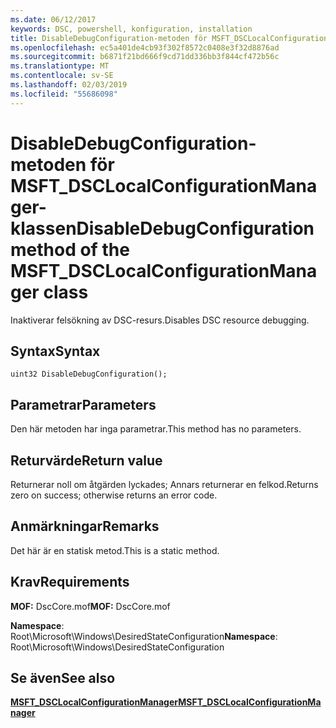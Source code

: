```yaml
---
ms.date: 06/12/2017
keywords: DSC, powershell, konfiguration, installation
title: DisableDebugConfiguration-metoden för MSFT_DSCLocalConfigurationManager-klassen
ms.openlocfilehash: ec5a401de4cb93f302f8572c0408e3f32d8876ad
ms.sourcegitcommit: b6871f21bd666f9cd71dd336bb3f844cf472b56c
ms.translationtype: MT
ms.contentlocale: sv-SE
ms.lasthandoff: 02/03/2019
ms.locfileid: "55686098"
---
```

# <a name="disabledebugconfiguration-method-of-the-msftdsclocalconfigurationmanager-class"></a><span data-ttu-id="7cbd8-103">DisableDebugConfiguration-metoden för MSFT_DSCLocalConfigurationManager-klassen</span><span class="sxs-lookup"><span data-stu-id="7cbd8-103">DisableDebugConfiguration method of the MSFT_DSCLocalConfigurationManager class</span></span>

<span data-ttu-id="7cbd8-104">Inaktiverar felsökning av DSC-resurs.</span><span class="sxs-lookup"><span data-stu-id="7cbd8-104">Disables DSC resource debugging.</span></span>

## <a name="syntax"></a><span data-ttu-id="7cbd8-105">Syntax</span><span class="sxs-lookup"><span data-stu-id="7cbd8-105">Syntax</span></span>

```mof
uint32 DisableDebugConfiguration();
```

## <a name="parameters"></a><span data-ttu-id="7cbd8-106">Parametrar</span><span class="sxs-lookup"><span data-stu-id="7cbd8-106">Parameters</span></span>

<span data-ttu-id="7cbd8-107">Den här metoden har inga parametrar.</span><span class="sxs-lookup"><span data-stu-id="7cbd8-107">This method has no parameters.</span></span>

## <a name="return-value"></a><span data-ttu-id="7cbd8-108">Returvärde</span><span class="sxs-lookup"><span data-stu-id="7cbd8-108">Return value</span></span>

<span data-ttu-id="7cbd8-109">Returnerar noll om åtgärden lyckades; Annars returnerar en felkod.</span><span class="sxs-lookup"><span data-stu-id="7cbd8-109">Returns zero on success; otherwise returns an error code.</span></span>

## <a name="remarks"></a><span data-ttu-id="7cbd8-110">Anmärkningar</span><span class="sxs-lookup"><span data-stu-id="7cbd8-110">Remarks</span></span>

<span data-ttu-id="7cbd8-111">Det här är en statisk metod.</span><span class="sxs-lookup"><span data-stu-id="7cbd8-111">This is a static method.</span></span>

## <a name="requirements"></a><span data-ttu-id="7cbd8-112">Krav</span><span class="sxs-lookup"><span data-stu-id="7cbd8-112">Requirements</span></span>

<span data-ttu-id="7cbd8-113">**MOF:** DscCore.mof</span><span class="sxs-lookup"><span data-stu-id="7cbd8-113">**MOF:** DscCore.mof</span></span>

<span data-ttu-id="7cbd8-114">**Namespace**: Root\Microsoft\Windows\DesiredStateConfiguration</span><span class="sxs-lookup"><span data-stu-id="7cbd8-114">**Namespace**: Root\Microsoft\Windows\DesiredStateConfiguration</span></span>

## <a name="see-also"></a><span data-ttu-id="7cbd8-115">Se även</span><span class="sxs-lookup"><span data-stu-id="7cbd8-115">See also</span></span>

[<span data-ttu-id="7cbd8-116">**MSFT_DSCLocalConfigurationManager**</span><span class="sxs-lookup"><span data-stu-id="7cbd8-116">**MSFT_DSCLocalConfigurationManager**</span></span>](msft-dsclocalconfigurationmanager.md)
